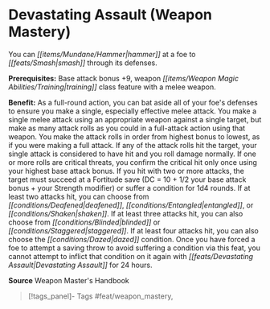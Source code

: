 ﻿---
cssclass: [feats]

---
# Devastating Assault (Weapon Mastery)

You can _[[items/Mundane/Hammer|hammer]]_ at a foe to _[[feats/Smash|smash]]_ through its defenses.

**Prerequisites:** Base attack bonus +9, weapon _[[items/Weapon Magic Abilities/Training|training]]_ class feature with a melee weapon.

**Benefit:** As a full-round action, you can bat aside all of your foe's defenses to ensure you make a single, especially effective melee attack. You make a single melee attack using an appropriate weapon against a single target, but make as many attack rolls as you could in a full-attack action using that weapon. You make the attack rolls in order from highest bonus to lowest, as if you were making a full attack. If any of the attack rolls hit the target, your single attack is considered to have hit and you roll damage normally. If one or more rolls are critical threats, you confirm the critical hit only once using your highest base attack bonus. If you hit with two or more attacks, the target must succeed at a Fortitude save (DC = 10 + 1/2 your base attack bonus + your Strength modifier) or suffer a condition for 1d4 rounds. If at least two attacks hit, you can choose from _[[conditions/Deafened|deafened]]_, _[[conditions/Entangled|entangled]]_, or _[[conditions/Shaken|shaken]]_. If at least three attacks hit, you can also choose from _[[conditions/Blinded|blinded]]_ or _[[conditions/Staggered|staggered]]_. If at least four attacks hit, you can also choose the _[[conditions/Dazed|dazed]]_ condition. Once you have forced a foe to attempt a saving throw to avoid suffering a condition via this feat, you cannot attempt to inflict that condition on it again with _[[feats/Devastating Assault|Devastating Assault]]_ for 24 hours.

**Source** Weapon Master's Handbook
>[!tags_panel]- Tags
> #feat/weapon_mastery, 
